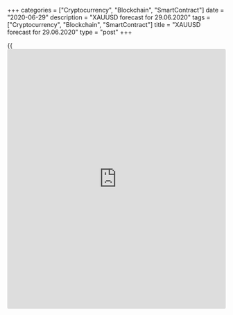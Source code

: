 +++
categories = ["Cryptocurrency", "Blockchain", "SmartContract"]
date = "2020-06-29"
description = "XAUUSD forecast for 29.06.2020"
tags = ["Cryptocurrency", "Blockchain", "SmartContract"]
title = "XAUUSD forecast for 29.06.2020"
type = "post"
+++

{{<iframe id="large-banner" src="https://www.bounty.group/#slide=26.0" width="100%" height="600" scrolling="no" style="border: 0px solid rgb(216, 221, 230); border-radius: 3px;">}}

June 29, 2020

June 29, 2020

Gold uptrend continuesDmitri Demidenko

## Gold price fundamental forecast today

### The U.S. dollar supports the gold uptrend

It is really amazing how the Western media are insisting that the major
reason for the gold price surge is the growth of COVID-19 cases in the
U.S. to a record high. I wonder what they will write when the number of
new coronavirus cases starts declining, or the creation of the
coronavirus vaccine will send the US stock indexes up and the US dollar
down. In a positive scenario, the gold price can well be up above $1800
per ounce. The media are likely to find another reason for the
[XAU/USD][1] rally. In Forex, just like in life, ignorance of the law is
no excuse. If you do not know the market laws, you will lose in trading.

The chain “coronavirus- safe-haven demand-gold” could seem reasonable.
However, the most reliable safe-haven asset now is thought to be the
U.S. dollar. So, the gold future price trend depends now on the US
dollar status. In theory, a safe-haven asset is a financial instrument
that is expected to retain or even gain its value during periods of
economic downturn. This definition perfectly describes the greenback and
the Treasuries, the gold price reacts to their trends.

Historically, the strongest negative correlation is between gold and
Treasury real yields. Besides, the risk of another lockdown in the USA
and the W-shaped recovery of the US GDP, like it was in the 1930s, may
press the US bond market rates even lower. Especially since, in this
case, the Fed will have to increase the size of the monetary stimulus.

###  **Dynamics of gold and Treasury real yields**

![LiteForex: XAUUSD forecast for 29.06.2020][2]

 _Source: Bloomberg_

Besides, the Fed’s monetary easing is a bullish factor for the US stock
indexes and the bearish factor for the U.S. dollar. This is evident from
the [XAU/USD][1] drop to 1745, following the crash of the S&P 500 at the
beginning of the trade session on June 26 amid the deterioration of the
epidemiological situation. The stock market is declining, which signals
the growth of the safe-haven demand that is a potential rise of the
dollar. But the greenback isn’t rising, while the pessimistic
projections for the GDP under the current conditions suggest a soon
expansion of the fiscal and monetary stimulus in the USA. The COVID-19
situation in Europe and China is better than in the U.S. Therefore, the
euro-area economy is likely to rebound sooner than the U.S. GDP, which
supports the EUR/USD. As a result, gold very quickly gains back the
positions lost at the beginning of the US Forex session, making one more
step towards $1800 per ounce.

There is obviously some correlation between the coronavirus [news](https://www.letsplayfx.com/blog/forex-news-website/) and the
gold trend, they are like two sides of the same coin. However, the
[XAU/USD][1] is rallying up not because the epidemiological situation is
deteriorating. The gold uptrend could be broken only if the U.S.
economic recovery is W-shaped. In all the other cases, low Treasury
yields, the Fed’s huge monetary stimulus, which is associated with the
dollar weakness, will allow gold to meet my [forecast][3] for $1830 per
ounce. It is still relevant to buy gold on the price falls.

* * *

P.S. Did you like my article? Share it in social networks: it will be
the best “thank you" :)

Ask me questions and comment below. I’ll be glad to answer your
questions and give necessary explanations.

 **Useful links:**

  * I recommend trying to trade with a reliable broker [here][4]. The system allows you to trade by yourself or copy successful traders from all across the globe.
  * Use my promo-code BLOG for getting deposit bonus 50% on LiteForex platform. Just enter this code in the appropriate field while [depositing][5] your trading account.
  * Telegram channel with high-quality analytics, Forex reviews, training articles, and other useful things for traders <t.me/liteforex>

## Price chart of XAUUSD in real time mode

![Gold uptrend continues][6]

The content of this article reflects the author’s opinion and does not
necessarily reflect the official position of LiteForex. The material
published on this page is provided for informational purposes only and
should not be considered as the provision of investment advice for the
purposes of Directive 2004/39/EC.

Rate this article:

{{value}}

( {{count}} {{title}} )

   1. my.liteforex.com/trading/chart?symbol=XAUUSD&returnUrl=true
   2. cdn.liteforex.com/cache/uploads/blog_post/fundamental_analysis/bonds-gold-29-06-20.jpg?w=30&s=e254454b3b01f2a6a9336a4d6350eb0c
   3. www.liteforex.com/blog/analysts-opinions/gold-the-pandemic-starts-and-ends-but-the-liquidity-remains/
   4. my.liteforex.com/?category=analysts-opinions&slug=gold-uptrend-continues&openPopup=%2Fregistration%2Fpopup&utm_source=blog&utm_medium=article&utm_campaign=bonus
   5. my.liteforex.com/deposit/?category=analysts-opinions&slug=gold-uptrend-continues&promo_code=BLOG&utm_source=blog&utm_medium=article&utm_campaign=bonus
   6. cdn.liteforex.com/cache/uploads/blog_post/fundamental_analysis/liteforex-blog-gold-29-06-20.jpg?q=75&w=1000&s=fa87fab0f236f516d64865fbefdf0f96